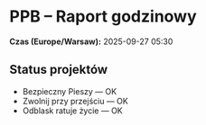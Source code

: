 # PPB – Raport godzinowy
**Czas (Europe/Warsaw):** 2025-09-27 05:30

## Status projektów
- Bezpieczny Pieszy — OK
- Zwolnij przy przejściu — OK
- Odblask ratuje życie — OK

